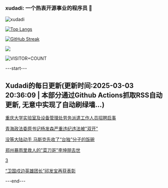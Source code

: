 ### xudadi: 一个热衷开源事业的程序员 👋

![xudadi](https://github-readme-stats-git-masterorgs-github-readme-stats-team.vercel.app/api?username=xudadi)

[![Top Langs](https://github-readme-stats.vercel.app/api/top-langs/?username=xudadi)](https://github.com/anuraghazra/github-readme-stats)

[![GitHub Streak](https://streak-stats.demolab.com?user=xudadi&locale=zh_Hans)](https://git.io/streak-stats)

![](https://raw.githubusercontent.com/xudadi/xudadi/main/assets/github-contribution-grid-snake.svg)

![VISITOR+COUNT](https://komarev.com/ghpvc/?username=xudadi&label=VISITOR+COUNT)


---start---

## Xudadi的每日更新(更新时间:2025-03-03 20:36:09 | 本部分通过Github Actions抓取RSS自动更新, 无意中实现了自动刷绿墙...)

[重庆大学实验室及设备管理处劳务派遣工作人员招聘启事](https://www.gongkaoleida.com/article/2306345)

[青海政法委原书记杨发森严重违纪违法被"双开"](https://m.163.com/news/article/JPNJKKB1000189PS.html)

[没等大陆动手 马斯克先收了“台独”分子的饭碗](https://m.163.com/news/article/JPNHELAM00019K82.html)

[郑州暴雨里救人的"菜刀哥"李坤朋去世](https://m.163.com/news/article/JPNHM73T0001899N.html)

[3](https://m.163.com/touch/news/sub/domestic)

[“卫国戍边英雄团长”祁发宝再获表彰](https://m.163.com/news/article/JPNER9UM0530M570.html)

---end---
